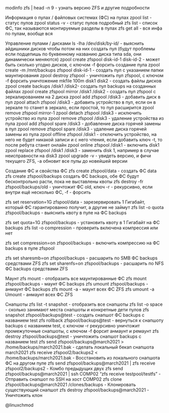 
modinfo zfs | head -n 9 - узнать версию ZFS и другие подробности

Информация о пулах / файловых системах (ФС) на пулах
zpool list - статус пулов
zpool status -v - статус пулов подробный
zfs list - список ФС, так называются монтируемые разделы в пулах
zfs get all - вся инфа по пулам, вообще вся

Управление пулами / дисками
ls -lha /dev/disk/by-id/ - выяснить айдишники дисков чтобы потом на них создать пул (будут проблемы если подцепишь по буквенному названию диска типа sda, они динамически меняются)
zpool create zfspool disk-id-1 disk-id-2 - может быть сколько угодно дисков, с ключом -f форсить создание пула
zpool create -m /mnt/backups zfspool disk-id-1 - создать пул с указанием папки маунтирования
zpool destroy zfspool - уничтожить пул zfspool, с ключом -f форсить уничтожение
mkfile 100m disk1 disk2 - создать файлы дисков
zpool create backups /disk1 /disk2- создать пул backups на созданных файлах
zpool create zfspool mirror /disk1 /disk2 - создать пул zfspool с зеркалированием на 2 диска
zpool add zfspool /disk3 - добавить диск в пул
zpool attach zfspool /disk3 - добавить устройство в пул, если он в зеркале то станет в зеркало, если простой, то пул расширится
zpool remove zfspool mirror-1
zpool detach zfspool /disk3 - исключить устройство из пула
zpool remove zfspool /disk3 - удаление устройства из пула
zpool add zfspool spare /disk3 - добавление диска горячей замены в пул
zpool remove zfspool spare /disk3 - удаление диска горячей замены из пула
zpool offline zfspool /disk1 - отключить устройство, на него не будет никакой записи и с него чтения, если добавить ключ -t, то после ребута станет онлайн
zpool online zfspool /disk1 - включить disk1
zpool replace zfspool /disk1 /disk3 - заменить disk 1, например в случае неисправности на disk3
zpool upgrade -v - увидеть версию, и фичи текущего ZFS, -a обновит все пулы до новейшей версии

Создание ФС и свойства ФС
zfs create zfspool/data - создать ФС data
zfs create zfspool/backups создать ФС backups, обе ФС будут бесконтрольно расти, пока не выставлены квоты
zfs destroy -fr zfspool/backups/old - уничтожит ФС old, ключ -r - рекурсивно, если внутри ещё несколько ФС, -f - форсить

zfs set reservation=1G zfspool/data - зарезервировать 1 Гигабайт, который ФС гарантированно получит, а другие не займут
zfs list -o quota zfspool/backups - выяснить квоту в пуле на ФС backups

zfs set quota=1G zfspool/backups - установить квоту в 1 Гигабайт на ФС backups
zfs list -o compression - проверить включена компрессия или нет

zfs set compression=on zfspool/backups - включить компрессию на ФС backups в пуле zfspool

zfs set sharesmb=on zfspool/backups - расшарить по SMB ФС backups средствами ZFS
zfs set sharenfs=on zfspool/backups - расшарить по NFS ФС backups средствами ZFS

Маунт
zfs mount - отобразить все маунтированные ФС
zfs mount zfspool/backups - маунт ФС backups
zfs umount zfspool/backups - анмаунт ФС backups
zfs mount -a - маунт всех ФС ZFS
zfs umount -a Umount - анмаунт всех ФС ZFS

Снапшоты
zfs list -t snapshot - отобразить все снапшоты
zfs list -o space - сколько занимают места снапшоты и конкретные дети пулов
zfs snapshot zfspool/backups@test - создать снапшот ФС backups с названием test
zfs rollback zfspool/backups@test - вернуться к снапшоту backups с названием test, с ключом -r рекурсивно уничтожит промежуточные снапшоты, с ключом -f форсит анмаунт и ремаунт
zfs destroy zfspool/backups@test - уничтожить снапшот backups с названием test
zfs send zfspool/backups@march2021 > /home/backups/march2021.bak - сделать локальный бекап снапшота march2021
zfs receive zfspool2/backups2 < /home/backups/march2021.bak - Восстановить из локального снапшота ФС на другом пуле
zfs send zfspool/backups@march2021 | zfs receive zfspool2/backups2 - Комбо предыдущих двух
zfs send zfspool/backups@march2021 | ssh COMP02 “zfs receive testpool/testfs” - Отправить снапшот по SSH на хост COMP02
zfs clone zfspool/backups@march2021 /clones/backups - Клонировать существующий снапшот
zfs destroy zfspool/backups@march2021 - Уничтожить клон

@linuxchmod
